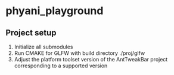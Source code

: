 # phyani_playground

## Project setup
1. Initialize all submodules
2. Run CMAKE for GLFW with build directory ./proj/glfw
3. Adjust the platform toolset version of the AntTweakBar project corresponding to a supported version